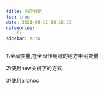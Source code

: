 ```yaml
---
title: 内存分配
toc: true
date: 2021-08-11 19:18:35
categories:
  - C++
sidebar: auto
---
```


1\全局变量,在全局作用域的地方申明变量

2\使用new关键字的方式

3\使用allohoc
